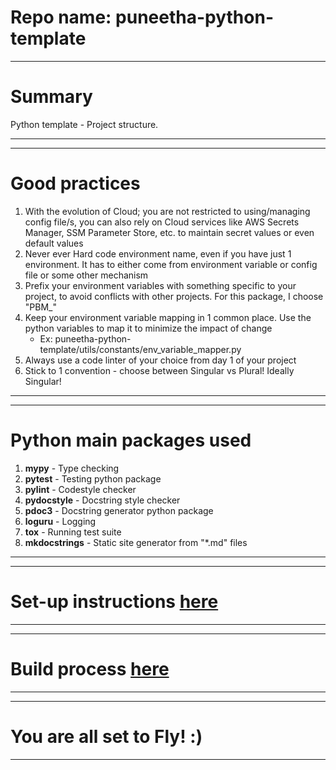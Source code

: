# Repo name: puneetha-python-template

<!--BEGIN-->
---

# Summary

Python template - Project structure.

---
<!--END-->
 

<!--BEGIN-->
---

# Good practices

1. With the evolution of Cloud; you are not restricted to using/managing config file/s, you can also rely on Cloud
   services like AWS Secrets Manager, SSM Parameter Store, etc. to maintain secret values or even default values
2. Never ever Hard code environment name, even if you have just 1 environment. It has to either come from environment
   variable or config file or some other mechanism
3. Prefix your environment variables with something specific to your project, to avoid conflicts with other projects.
   For this package, I choose "PBM_"
4. Keep your environment variable mapping in 1 common place. Use the python variables to map it to minimize the impact
   of change
    - Ex: puneetha-python-template/utils/constants/env_variable_mapper.py
5. Always use a code linter of your choice from day 1 of your project
6. Stick to 1 convention - choose between Singular vs Plural! Ideally Singular!

---
<!--END-->

<!--BEGIN-->
---

# Python main packages used

1. **mypy** - Type checking
2. **pytest** - Testing python package
3. **pylint** - Codestyle checker
4. **pydocstyle** - Docstring style checker
5. **pdoc3** - Docstring generator python package
6. **loguru** - Logging
7. **tox** - Running test suite
8. **mkdocstrings** - Static site generator from "*.md" files

---
<!--END-->

<!--BEGIN-->
---

# Set-up instructions [here](./project_docs/DEV_SETUP.md)

---
<!--END-->


<!--BEGIN-->
---

# Build process [here](./project_docs/BUILD_PROCESS.md)

---
<!--END-->

<!--BEGIN -->
---

# You are all set to Fly! :)

---
<!--END-->
